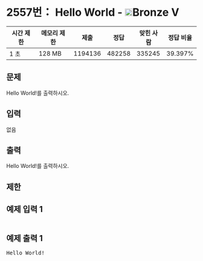 # 2557번： Hello World - <img src="https://static.solved.ac/tier_small/1.svg" style="height:20px" />Bronze V


| 시간 제한 | 메모리 제한 | 제출 | 정답 | 맞힌 사람 | 정답 비율 |
| --- | --- | --- | --- | --- | --- |
| 1 초 | 128 MB | 1194136 | 482258 | 335245 | 39.397% |


## 문제


Hello World!를 출력하시오.




## 입력


없음




## 출력


Hello World!를 출력하시오.




## 제한




## 예제 입력 1


<pre></pre>


## 예제 출력 1


<pre>Hello World!</pre>







